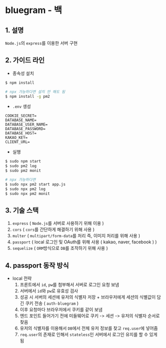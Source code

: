 # bluegram - 백

## 1. 설명
`Node.js`의 `express`를 이용한 서버 구현

## 2. 가이드 라인
- 종속성 설치
```bash
$ npm install

# npx 가능하다면 설치 안 해도 됨
$ npm install -g pm2
```

- `.env` 생성
```
COOKIE_SECRET=
DATABASE_NAME=
DATABASE_USER_NAME=
DATABASE_PASSWORD=
DATABASE_HOST=
KAKAO_KEY=
CLIENT_URL=
```

- 실행
```bash
$ sudo npm start
$ sudo pm2 log
$ sudo pm2 monit

# npx 가능하다면
$ sudo npx pm2 start app.js
$ sudo npx pm2 log
$ sudo npx pm2 monit
```

## 3. 기술 스택
1. `express` ( `Node.js`를 서버로 사용하기 위해 이용 )
2. `cors` ( `cors`를 간단하게 해결하기 위해 사용 )
3. `multer` ( `multipart/form-data`를 처리 즉, 이미지 처리를 위해 사용 )
4. `passport` ( local 로그인 및 OAuth를 위해 사용 ( kakao, naver, facebook ) )
5. `sequelize` ( `ORM`방식으로 `DB`를 조작하기 위해 사용 )

## 4. passport 동작 방식
+ local 전략
  1. 프론트에서 `id`, `pw`를 첨부해서 서버로 로그인 요청 보냄
  2. 서버에서 `id`와 `pw`로 유효성 검사
  3. 성공 시 서버의 세션에 유저의 식별자 저장 + 브라우저에게 세션의 식별값이 담긴 쿠키 전송 ( `auth-bluegram` )
  4. 이후 요청마다 브라우저에서 쿠키를 같이 보냄
  5. 엔드 포인트 들어가기 전에 미들웨어로 쿠키 -> 세션 -> 유저의 식별자 순서로 찾음
  6. 유저의 식별자를 이용해서 `DB`에서 전체 유저 정보를 찾고 `req.user`에 넣어줌
  7. `req.user`의 존재로 인해서 `stateless`인 서버에서 로그인 유지를 할 수 있게 됨